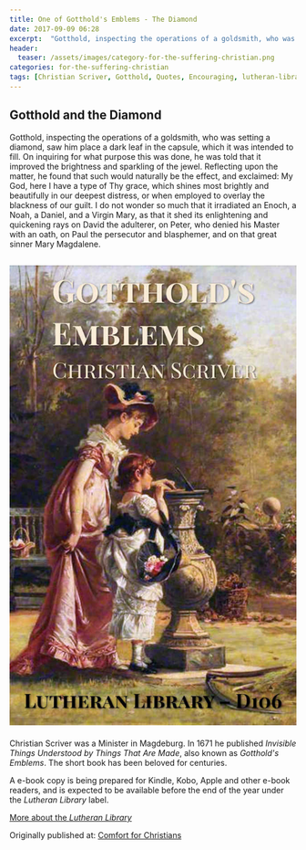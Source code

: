 ```yaml
---
title: One of Gotthold's Emblems - The Diamond
date: 2017-09-09 06:28
excerpt:  "Gotthold, inspecting the operations of a goldsmith, who was setting a diamond, saw him place a dark leaf in the capsule..."
header:
  teaser: /assets/images/category-for-the-suffering-christian.png
categories: for-the-suffering-christian
tags: [Christian Scriver, Gotthold, Quotes, Encouraging, lutheran-library]
---
```


## Gotthold and the Diamond

Gotthold, inspecting the operations of a goldsmith, who was setting a diamond, saw him place a dark leaf in the capsule, which it was intended to fill. On inquiring for what purpose this was done, he was told that it improved the brightness and sparkling of the jewel. Reflecting upon the matter, he found that such would naturally be the effect, and exclaimed: My God, here I have a type of Thy grace, which shines most brightly and beautifully in our deepest distress, or when employed to overlay the blackness of our guilt. I do not wonder so much that it irradiated an Enoch, a Noah, a Daniel, and a Virgin Mary, as that it shed its enlightening and quickening rays on David the adulterer, on Peter, who denied his Master with an oath, on Paul the persecutor and blasphemer, and on that great sinner Mary Magdalene.

![Lutheran Library Cover - Gotthold's Emblems](/assets/images/scriver-gottholds-emblems-sm.jpg)
---

Christian Scriver was a Minister in Magdeburg.  In 1671 he published *Invisible Things Understood by Things That Are Made*, also known as *Gotthold's Emblems*.  The short book has been beloved for centuries.

A e-book copy is being prepared for Kindle, Kobo, Apple and other e-book readers, and is expected to be available before the end of the year under the *Lutheran Library* label.

[More about the *Lutheran Library*](http://www.alecsatin.com/lutheran-library/lutheran-library/)

<div>Originally published at: <a href='http://www.alecsatin.com/'>Comfort for Christians</a></div>